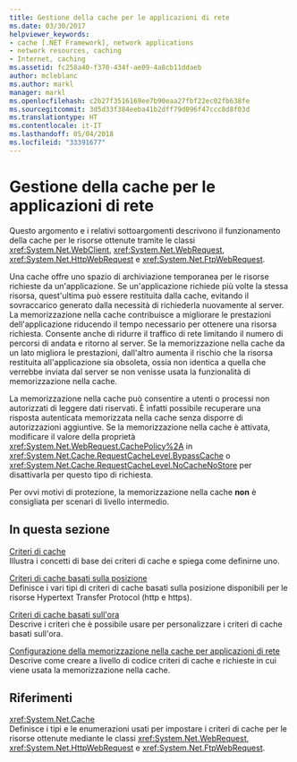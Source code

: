 ```yaml
---
title: Gestione della cache per le applicazioni di rete
ms.date: 03/30/2017
helpviewer_keywords:
- cache [.NET Framework], network applications
- network resources, caching
- Internet, caching
ms.assetid: fc258a40-f370-434f-ae09-4a8cb11ddaeb
author: mcleblanc
ms.author: markl
manager: markl
ms.openlocfilehash: c2b27f3516169ee7b90eaa27fbf22ec02fb638fe
ms.sourcegitcommit: 3d5d33f384eeba41b2dff79d096f47ccc8d8f03d
ms.translationtype: HT
ms.contentlocale: it-IT
ms.lasthandoff: 05/04/2018
ms.locfileid: "33391677"
---
```

# <a name="cache-management-for-network-applications"></a>Gestione della cache per le applicazioni di rete
Questo argomento e i relativi sottoargomenti descrivono il funzionamento della cache per le risorse ottenute tramite le classi <xref:System.Net.WebClient>, <xref:System.Net.WebRequest>, <xref:System.Net.HttpWebRequest> e <xref:System.Net.FtpWebRequest>.  
  
 Una cache offre uno spazio di archiviazione temporanea per le risorse richieste da un'applicazione. Se un'applicazione richiede più volte la stessa risorsa, quest'ultima può essere restituita dalla cache, evitando il sovraccarico generato dalla necessità di richiederla nuovamente al server. La memorizzazione nella cache contribuisce a migliorare le prestazioni dell'applicazione riducendo il tempo necessario per ottenere una risorsa richiesta. Consente anche di ridurre il traffico di rete limitando il numero di percorsi di andata e ritorno al server. Se la memorizzazione nella cache da un lato migliora le prestazioni, dall'altro aumenta il rischio che la risorsa restituita all'applicazione sia obsoleta, ossia non identica a quella che verrebbe inviata dal server se non venisse usata la funzionalità di memorizzazione nella cache.  
  
 La memorizzazione nella cache può consentire a utenti o processi non autorizzati di leggere dati riservati. È infatti possibile recuperare una risposta autenticata memorizzata nella cache senza disporre di autorizzazioni aggiuntive. Se la memorizzazione nella cache è attivata, modificare il valore della proprietà <xref:System.Net.WebRequest.CachePolicy%2A> in <xref:System.Net.Cache.RequestCacheLevel.BypassCache> o <xref:System.Net.Cache.RequestCacheLevel.NoCacheNoStore> per disattivarla per questo tipo di richiesta.  
  
 Per ovvi motivi di protezione, la memorizzazione nella cache **non** è consigliata per scenari di livello intermedio.  
  
## <a name="in-this-section"></a>In questa sezione  
 [Criteri di cache](../../../docs/framework/network-programming/cache-policy.md)  
 Illustra i concetti di base dei criteri di cache e spiega come definirne uno.  
  
 [Criteri di cache basati sulla posizione](../../../docs/framework/network-programming/location-based-cache-policies.md)  
 Definisce i vari tipi di criteri di cache basati sulla posizione disponibili per le risorse Hypertext Transfer Protocol (http e https).  
  
 [Criteri di cache basati sull'ora](../../../docs/framework/network-programming/time-based-cache-policies.md)  
 Descrive i criteri che è possibile usare per personalizzare i criteri di cache basati sull'ora.  
  
 [Configurazione della memorizzazione nella cache per applicazioni di rete](../../../docs/framework/network-programming/configuring-caching-in-network-applications.md)  
 Descrive come creare a livello di codice criteri di cache e richieste in cui viene usata la memorizzazione nella cache.  
  
## <a name="reference"></a>Riferimenti  
 <xref:System.Net.Cache>  
 Definisce i tipi e le enumerazioni usati per impostare i criteri di cache per le risorse ottenute mediante le classi <xref:System.Net.WebRequest>, <xref:System.Net.HttpWebRequest> e <xref:System.Net.FtpWebRequest>.
